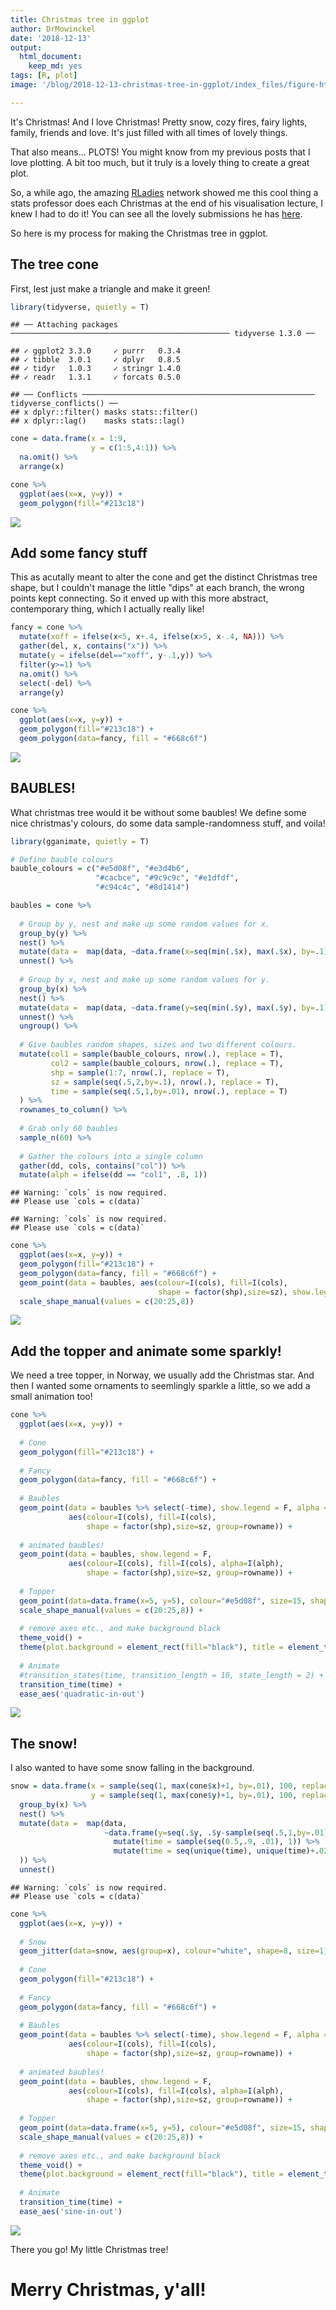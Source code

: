 ```yaml
---
title: Christmas tree in ggplot
author: DrMowinckel
date: '2018-12-13'
output:
  html_document:
    keep_md: yes
tags: [R, plot]
image: '/blog/2018-12-13-christmas-tree-in-ggplot/index_files/figure-html/featured-1.gif' 

---
```


It's Christmas! And I love Christmas! Pretty snow, cozy fires, fairy lights, family, friends and love. It's just filled with all times of lovely things. 

That also means... PLOTS! You might know from my previous posts that I love plotting. A bit too much, but it truly is a lovely thing to create a great plot. 

So, a while ago, the amazing [RLadies](rladies.org) network showed me this cool thing a stats professor does each Christmas at the end of his visualisation lecture, I knew I had to do it! You can see all the lovely submissions he has [here](http://smarterpoland.pl/index.php/2017/12/christmas-trees/).

So here is my process for making the Christmas tree in ggplot.

## The tree cone
First, lest just make a triangle and make it green!

```r
library(tidyverse, quietly = T)
```

```
## ── Attaching packages ───────────────────────────────────────────────── tidyverse 1.3.0 ──
```

```
## ✓ ggplot2 3.3.0     ✓ purrr   0.3.4
## ✓ tibble  3.0.1     ✓ dplyr   0.8.5
## ✓ tidyr   1.0.3     ✓ stringr 1.4.0
## ✓ readr   1.3.1     ✓ forcats 0.5.0
```

```
## ── Conflicts ──────────────────────────────────────────────────── tidyverse_conflicts() ──
## x dplyr::filter() masks stats::filter()
## x dplyr::lag()    masks stats::lag()
```

```r
cone = data.frame(x = 1:9,
                  y = c(1:5,4:1)) %>% 
  na.omit() %>% 
  arrange(x)

cone %>% 
  ggplot(aes(x=x, y=y)) +
  geom_polygon(fill="#213c18")
```

![](index_files/figure-html/unnamed-chunk-1-1.png)<!-- -->

## Add some fancy stuff
This as acutally meant to alter the cone and get the distinct Christmas tree shape, but I couldn't manage the little "dips" at each branch, the wrong points kept connecting. 
So it enved up with this more abstract, contemporary thing, which I actually really like!

```r
fancy = cone %>% 
  mutate(xoff = ifelse(x<5, x+.4, ifelse(x>5, x-.4, NA))) %>% 
  gather(del, x, contains("x")) %>% 
  mutate(y = ifelse(del=="xoff", y-.1,y)) %>% 
  filter(y>=1) %>% 
  na.omit() %>% 
  select(-del) %>% 
  arrange(y)

cone %>% 
  ggplot(aes(x=x, y=y)) +
  geom_polygon(fill="#213c18") +
  geom_polygon(data=fancy, fill = "#668c6f")
```

![](index_files/figure-html/unnamed-chunk-2-1.png)<!-- -->

## BAUBLES!
What christmas tree would it be without some baubles!
We define some nice christmas'y colours, do some data sample-randomness stuff, and voila!

```r
library(gganimate, quietly = T)

# Define bauble colours
bauble_colours = c("#e5d08f", "#e3d4b6",
                   "#cacbce", "#9c9c9c", "#e1dfdf",
                   "#c94c4c", "#8d1414")

baubles = cone %>% 
  
  # Group by y, nest and make up some random values for x.
  group_by(y) %>% 
  nest() %>% 
  mutate(data =  map(data, ~data.frame(x=seq(min(.$x), max(.$x), by=.1)))) %>% 
  unnest() %>% 
  
  # Group by x, nest and make up some random values for y.
  group_by(x) %>% 
  nest() %>% 
  mutate(data =  map(data, ~data.frame(y=seq(min(.$y), max(.$y), by=.1)))) %>% 
  unnest() %>% 
  ungroup() %>% 
  
  # Give baubles random shapes, sizes and two different colours.
  mutate(col1 = sample(bauble_colours, nrow(.), replace = T),
         col2 = sample(bauble_colours, nrow(.), replace = T),
         shp = sample(1:7, nrow(.), replace = T),
         sz = sample(seq(.5,2,by=.1), nrow(.), replace = T),
         time = sample(seq(.5,1,by=.01), nrow(.), replace = T)
  ) %>%
  rownames_to_column() %>% 
  
  # Grab only 60 baubles
  sample_n(60) %>% 
  
  # Gather the colours into a single column
  gather(dd, cols, contains("col")) %>% 
  mutate(alph = ifelse(dd == "col1", .8, 1))
```

```
## Warning: `cols` is now required.
## Please use `cols = c(data)`

## Warning: `cols` is now required.
## Please use `cols = c(data)`
```

```r
cone %>% 
  ggplot(aes(x=x, y=y)) +
  geom_polygon(fill="#213c18") +
  geom_polygon(data=fancy, fill = "#668c6f") +
  geom_point(data = baubles, aes(colour=I(cols), fill=I(cols), 
                                 shape = factor(shp),size=sz), show.legend = F) + 
  scale_shape_manual(values = c(20:25,8))
```

![](index_files/figure-html/unnamed-chunk-3-1.png)<!-- -->

## Add the topper and animate some sparkly!
We need a tree topper, in Norway, we usually add the Christmas star.
And then I wanted some ornaments to seemlingly sparkle a little, so we add a small animation too!

```r
cone %>% 
  ggplot(aes(x=x, y=y)) +
  
  # Cone
  geom_polygon(fill="#213c18") +
  
  # Fancy
  geom_polygon(data=fancy, fill = "#668c6f") +
  
  # Baubles
  geom_point(data = baubles %>% select(-time), show.legend = F, alpha = .7,
             aes(colour=I(cols), fill=I(cols),
                 shape = factor(shp),size=sz, group=rowname)) +
  
  # animated baubles!
  geom_point(data = baubles, show.legend = F,
             aes(colour=I(cols), fill=I(cols), alpha=I(alph),
                 shape = factor(shp),size=sz, group=rowname)) + 
  
  # Topper
  geom_point(data=data.frame(x=5, y=5), colour="#e5d08f", size=15, shape=8) +
  scale_shape_manual(values = c(20:25,8)) +
  
  # remove axes etc., and make background black
  theme_void() + 
  theme(plot.background = element_rect(fill="black"), title = element_text(colour="white")) +
  
  # Animate
  #transition_states(time, transition_length = 10, state_length = 2) + 
  transition_time(time) + 
  ease_aes('quadratic-in-out') 
```

![](index_files/figure-html/unnamed-chunk-4-1.gif)<!-- -->


## The snow!
I also wanted to have some snow falling in the background. 


```r
snow = data.frame(x = sample(seq(1, max(cone$x)+1, by=.01), 100, replace = F),
                  y = sample(seq(1, max(cone$y)+1, by=.01), 100, replace = F)) %>% 
  group_by(x) %>% 
  nest() %>% 
  mutate(data =  map(data, 
                     ~data.frame(y=seq(.$y, .$y-sample(seq(.5,1,by=.01),1), length.out = 100)) %>% 
                       mutate(time = sample(seq(0.5,.9, .01), 1)) %>% 
                       mutate(time = seq(unique(time), unique(time)+.02, length.out = nrow(.)))
  )) %>% 
  unnest() 
```

```
## Warning: `cols` is now required.
## Please use `cols = c(data)`
```

```r
cone %>% 
  ggplot(aes(x=x, y=y)) +
  
  # Snow
  geom_jitter(data=snow, aes(group=x), colour="white", shape=8, size=1) +
  
  # Cone
  geom_polygon(fill="#213c18") +
  
  # Fancy
  geom_polygon(data=fancy, fill = "#668c6f") +
  
  # Baubles
  geom_point(data = baubles %>% select(-time), show.legend = F, alpha = .7,
             aes(colour=I(cols), fill=I(cols),
                 shape = factor(shp),size=sz, group=rowname)) +
  
  # animated baubles!
  geom_point(data = baubles, show.legend = F,
             aes(colour=I(cols), fill=I(cols), alpha=I(alph),
                 shape = factor(shp),size=sz, group=rowname)) +
  
  # Topper
  geom_point(data=data.frame(x=5, y=5), colour="#e5d08f", size=15, shape=8) +
  scale_shape_manual(values = c(20:25,8)) +
  
  # remove axes etc., and make background black
  theme_void() + 
  theme(plot.background = element_rect(fill="black"), title = element_text(colour="white")) +
  
  # Animate
  transition_time(time) + 
  ease_aes('sine-in-out') 
```

![](index_files/figure-html/featured-1.gif)<!-- -->

There you go! My little Christmas tree!

# Merry Christmas, y'all!


